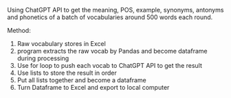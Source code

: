 Using ChatGPT API to get the meaning, POS, example, synonyms, antonyms and phonetics of a batch of vocabularies around 500 words each round. 

Method:
1. Raw vocabulary stores in Excel
2. program extracts the raw vocab by Pandas and become dataframe during processing
3. Use for loop to push each vocab to ChatGPT API to get the result
4. Use lists to store the result in order
5. Put all lists together and become a dataframe
6. Turn Dataframe to Excel and export to local computer
